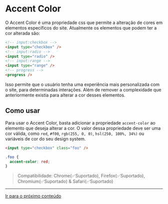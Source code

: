 # Accent Color

O Accent Color é uma propriedade css que permite a alteração de cores
em elementos específicos do site. Atualmente os elementos que podem
ter a cor alterada são:

```html
<!-- input:checkbox -->
<input type="checkbox" />
<!-- input:radio -->
<input type="radio" />
<!-- input:range -->
<input type="range" />
<!-- progress -->
<progress />
```

Isso permite que o usuário tenha uma experiência mais personalizada
com o site, para determinadas interações. Além de remover a
complexidade que anteriormente existia para alterar a cor desses
elementos.

## Como usar

Para usar o Accent Color, basta adicionar a propriedade `accent-color`
ao elemento que deseja alterar a cor. O valor dessa propriedade deve
ser uma cor válida, como `red`, `#f00`, `rgb(255, 0, 0)`,
`hsl(250, 100%, 34%)` ou variáveis de cor do seu design system.

```html
<input type="checkbox" class="foo" />
```

```css
.foo {
  accent-color: red;
}
```

> Compatibilidade: Chrome(✅Suportado), Firefox(✅Suportado), Chromium(✅Suportado) & Safari(✅Suportado)

---

[Ir para o próximo conteúdo](../ContainerQueries/README.md)
